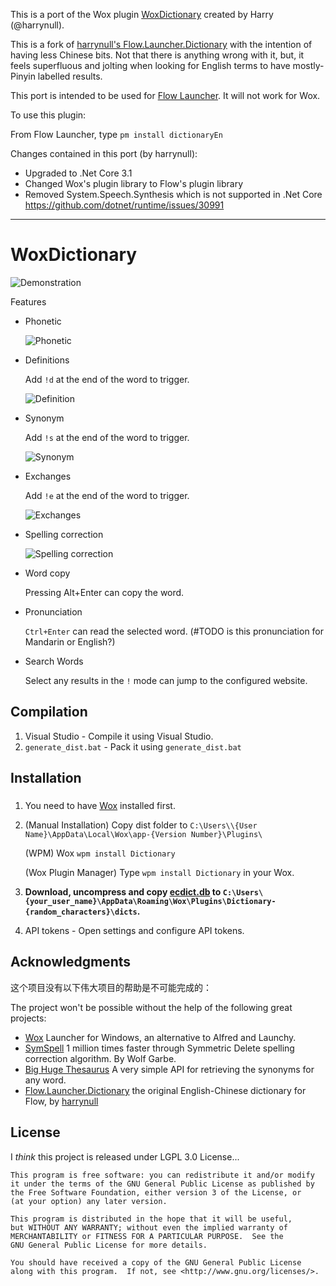 This is a port of the Wox plugin [WoxDictionary](https://github.com/harrynull/WoxDictionary) created by Harry (@harrynull). 

This is a fork of [harrynull's Flow.Launcher.Dictionary](https://github.com/harrynull/Flow.Launcher.Dictionary) with the intention of having less Chinese bits. Not that there is anything wrong with it, but, it feels superfluous and jolting when looking for English terms to have mostly-Pinyin labelled results.

This port is intended to be used for [Flow Launcher](https://github.com/Flow-Launcher/Flow.Launcher). It will not work for Wox.

To use this plugin:

From Flow Launcher, type `pm install dictionaryEn`

Changes contained in this port (by harrynull):

- Upgraded to .Net Core 3.1
- Changed Wox's plugin library to Flow's plugin library
- Removed System.Speech.Synthesis which is not supported in .Net Core https://github.com/dotnet/runtime/issues/30991


----------------------------------
# WoxDictionary
![Demonstration](Images/demo.gif)

Features

* Phonetic

  ![Phonetic](Images/demo/phonetic.png)

* Definitions

  Add `!d` at the end of the word to trigger.

  ![Definition](Images/demo/definition.png)

* Synonym

  Add `!s` at the end of the word to trigger.

  ![Synonym](Images/demo/synonym.png)

* Exchanges

  Add `!e` at the end of the word to trigger.

  ![Exchanges](Images/demo/exchanges.png)

* Spelling correction

  ![Spelling correction](Images/demo/spelling_correction.png)

* Word copy

  Pressing Alt+Enter can copy the word.

* Pronunciation

  `Ctrl+Enter` can read the selected word. (#TODO is this pronunciation for Mandarin or English?)

* Search Words

  Select any results in the `!` mode can jump to the configured website.


## Compilation

1. Visual Studio - Compile it using Visual Studio.
2. `generate_dist.bat` - Pack it using `generate_dist.bat`

## Installation

### 

1. You need to have [Wox](https://github.com/Wox-launcher/Wox) installed first.

2. (Manual Installation) Copy dist folder to `C:\Users\\{User Name}\AppData\Local\Wox\app-{Version Number}\Plugins\`

   (WPM) Wox `wpm install Dictionary`

   (Wox Plugin Manager) Type `wpm install Dictionary` in your Wox.

3. **Download, uncompress and copy [ecdict.db](https://github.com/harrynull/WoxDictionary/releases/tag/dict) to `C:\Users\{your_user_name}\AppData\Roaming\Wox\Plugins\Dictionary-{random_characters}\dicts`.**

4. API tokens - Open settings and configure API tokens.


## Acknowledgments

这个项目没有以下伟大项目的帮助是不可能完成的：

The project won't be possible without the help of the following great projects:

* [Wox](https://github.com/Wox-launcher/Wox) Launcher for Windows, an alternative to Alfred and Launchy.
* [SymSpell](https://github.com/wolfgarbe/SymSpell) 1 million times faster through Symmetric Delete spelling correction algorithm. By Wolf Garbe.
* [Big Huge Thesaurus](https://words.bighugelabs.com/api.php) A very simple API for retrieving the synonyms for any word.
* [Flow.Launcher.Dictionary](https://github.com/harrynull/Flow.Launcher.Dictionary) the original English-Chinese dictionary for Flow, by [harrynull](https://github.com/harrynull)

## License

I _*think*_ this project is released under LGPL 3.0 License...

    This program is free software: you can redistribute it and/or modify
    it under the terms of the GNU General Public License as published by
    the Free Software Foundation, either version 3 of the License, or
    (at your option) any later version.
    
    This program is distributed in the hope that it will be useful,
    but WITHOUT ANY WARRANTY; without even the implied warranty of
    MERCHANTABILITY or FITNESS FOR A PARTICULAR PURPOSE.  See the
    GNU General Public License for more details.
    
    You should have received a copy of the GNU General Public License
    along with this program.  If not, see <http://www.gnu.org/licenses/>.
